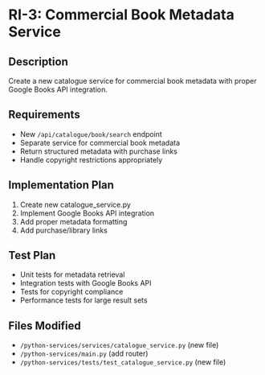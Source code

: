 # RI-3: Commercial Book Metadata Service

## Description
Create a new catalogue service for commercial book metadata with proper Google Books API integration.

## Requirements
- New `/api/catalogue/book/search` endpoint
- Separate service for commercial book metadata
- Return structured metadata with purchase links
- Handle copyright restrictions appropriately

## Implementation Plan
1. Create new catalogue_service.py
2. Implement Google Books API integration
3. Add proper metadata formatting
4. Add purchase/library links

## Test Plan
- Unit tests for metadata retrieval
- Integration tests with Google Books API
- Tests for copyright compliance
- Performance tests for large result sets

## Files Modified
- `/python-services/services/catalogue_service.py` (new file)
- `/python-services/main.py` (add router)
- `/python-services/tests/test_catalogue_service.py` (new file)
